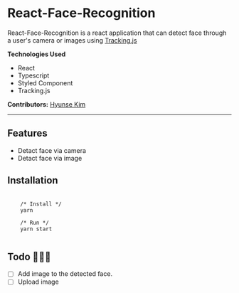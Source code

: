 # React-Face-Recognition

React-Face-Recognition is a react application that can detect face through a user's camera or images using [Tracking.js](https://trackingjs.com/)

**Technologies Used**

- React
- Typescript
- Styled Component
- Tracking.js

**Contributors:** [Hyunse Kim](https://github.com/Hyunse)

---

## Features
- Detact face via camera
- Detact face via image

## Installation
<pre>
  <code>
    /* Install */
    yarn
    
    /* Run */
    yarn start
  </code>
</pre>


## Todo 🔨🔨🔨

- [ ] Add image to the detected face.
- [ ] Upload image